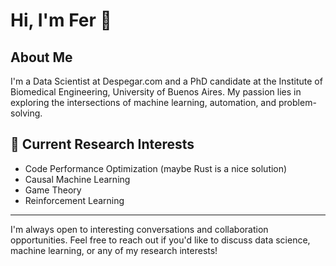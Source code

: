 # Hi, I'm Fer 👋

## About Me
I'm a Data Scientist at Despegar.com and a PhD candidate at the Institute of Biomedical Engineering, University of Buenos Aires. My passion lies in exploring the intersections of machine learning, automation, and problem-solving.


## 🌱 Current Research Interests
- Code Performance Optimization (maybe Rust is a nice solution)
- Causal Machine Learning
- Game Theory
- Reinforcement Learning

---

I'm always open to interesting conversations and collaboration opportunities. Feel free to reach out if you'd like to discuss data science, machine learning, or any of my research interests!
